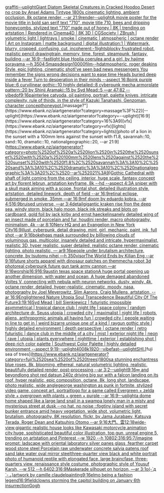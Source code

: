 [graffiti](https://www.ebank.nz/aiartgenerator?category=graffiti)[--uplight](https://www.ebank.nz/aiartgenerator?category=--uplight)[Giant Diatom Skeletal Creatures in Cracked Hoodoo Desert no crop by Ansel Adams Tintype 1800s cinematic lighting, ambient occlusion, 8k octane render, --ar 21:9](https://www.ebank.nz/aiartgenerator?category=Giant%2520Diatom%2520Skeletal%2520Creatures%2520in%2520Cracked%2520Hoodoo%2520Desert%2520no%2520crop%2520by%2520Ansel%2520Adams%2520Tintype%25201800s%2520cinematic%2520lighting%2C%2520ambient%2520occlusion%2C%25208k%2520octane%2520render%2C%2520--ar%252021%3A9)[render](https://www.ebank.nz/aiartgenerator?category=render)[--uplight](https://www.ebank.nz/aiartgenerator?category=--uplight)[A movie poster for the movie title in bold san serif text "710", movie title 710, bees and dripping honeycombs, stylized text "710" made out of honey | 8K | trending on artstation | Rendered in Cinema4D | 8K 3D | CGSociety | ZBrush | volumetric light | lightrays | smoke | cinematic | atmospheric | octane render | Art on Instagram | matte background | digital illustration:1 | Watermark, blurry, cropped, confusing, cut, incoherent:-1](https://www.ebank.nz/aiartgenerator?category=A%2520movie%2520poster%2520for%2520the%2520movie%2520title%2520in%2520bold%2520san%2520serif%2520text%2520%22710%22%2C%2520movie%2520title%2520710%2C%2520bees%2520and%2520dripping%2520honeycombs%2C%2520stylized%2520text%2520%22710%22%2520made%2520out%2520of%2520honey%2520%7C%25208K%2520%7C%2520trending%2520on%2520artstation%2520%7C%2520Rendered%2520in%2520Cinema4D%2520%7C%25208K%25203D%2520%7C%2520CGSociety%2520%7C%2520ZBrush%2520%7C%2520volumetric%2520light%2520%7C%2520lightrays%2520%7C%2520smoke%2520%7C%2520cinematic%2520%7C%2520atmospheric%2520%7C%2520octane%2520render%2520%7C%2520Art%2520on%2520Instagram%2520%7C%2520matte%2520background%2520%7C%2520digital%2520illustration%3A1%2520%7C%2520Watermark%2C%2520blurry%2C%2520cropped%2C%2520confusing%2C%2520cut%2C%2520incoherent%3A-1)[lights](https://www.ebank.nz/aiartgenerator?category=lights)[blocky frustrated robot, realistic pencil drawing](https://www.ebank.nz/aiartgenerator?category=blocky%2520frustrated%2520robot%2C%2520realistic%2520pencil%2520drawing)[train, memory, time, forest, steampunk, fantasy, building --ar 16:9](https://www.ebank.nz/aiartgenerator?category=train%2C%2520memory%2C%2520time%2C%2520forest%2C%2520steampunk%2C%2520fantasy%2C%2520building%2520--ar%252016%3A9)[--fast](https://www.ebank.nz/aiartgenerator?category=--fast)[light blue Hoplia coerulea and a girl,  by hajime sorayama —h 350](https://www.ebank.nz/aiartgenerator?category=light%2520blue%2520Hoplia%2520coerulea%2520and%2520a%2520girl%2C%2520%2520by%2520hajime%2520sorayama%2520%E2%80%94h%2520350)[4:5](https://www.ebank.nz/aiartgenerator?category=4%3A5)[maps](https://www.ebank.nz/aiartgenerator?category=maps)[design](https://www.ebank.nz/aiartgenerator?category=design)[10000](https://www.ebank.nz/aiartgenerator?category=10000)[film](https://www.ebank.nz/aiartgenerator?category=film)[--hd](https://www.ebank.nz/aiartgenerator?category=--hd)[atmospheric, roger deakins Style, epic lighting, cinematic shotI've seen bad news messengers  You remember the signs wrong decisions  want to ease time Heads buried deep inside a fever Turn to desperation in their minds --aspect 16:8](https://www.ebank.nz/aiartgenerator?category=atmospheric%2C%2520roger%2520deakins%2520Style%2C%2520epic%2520lighting%2C%2520cinematic%2520shotI%27ve%2520seen%2520bad%2520news%2520messengers%2520%2520You%2520remember%2520the%2520signs%2520wrong%2520decisions%2520%2520want%2520to%2520ease%2520time%2520Heads%2520buried%2520deep%2520inside%2520a%2520fever%2520Turn%2520to%2520desperation%2520in%2520their%2520minds%2520--aspect%252016%3A8)[pink purple blue::6 curvilinear gothic::10 highly detailed::8 cyberpunk mecha armorplate pattern::20 by Shinji Aramaki::15 by Syd Mead::5 —ar 47:82  --vibe](https://www.ebank.nz/aiartgenerator?category=pink%2520purple%2520blue%3A%3A6%2520curvilinear%2520gothic%3A%3A10%2520highly%2520detailed%3A%3A8%2520cyberpunk%2520mecha%2520armorplate%2520pattern%3A%3A20%2520by%2520Shinji%2520Aramaki%3A%3A15%2520by%2520Syd%2520Mead%3A%3A5%2520%E2%80%94ar%252047%3A82%2520%2520--vibe)[dof](https://www.ebank.nz/aiartgenerator?category=dof)[9:16](https://www.ebank.nz/aiartgenerator?category=9%3A16)[painterlee cat](https://www.ebank.nz/aiartgenerator?category=painterlee%2520cat)[yoda, oil painting, portrait, palette knives, intricate complexity, rule of thirds, in the style of Kazuki Tanahashi, Genzoman, character concept](https://www.ebank.nz/aiartgenerator?category=yoda%2C%2520oil%2520painting%2C%2520portrait%2C%2520palette%2520knives%2C%2520intricate%2520complexity%2C%2520rule%2520of%2520thirds%2C%2520in%2520the%2520style%2520of%2520Kazuki%2520Tanahashi%2C%2520Genzoman%2C%2520character%2520concept)[honeypot.](https://www.ebank.nz/aiartgenerator?category=honeypot.)[massage?"](https://www.ebank.nz/aiartgenerator?category=massage%3F%22)[--uplight](https://www.ebank.nz/aiartgenerator?category=--uplight)[16:9](https://www.ebank.nz/aiartgenerator?category=16%3A9)[vfx](https://www.ebank.nz/aiartgenerator?category=vfx)[lights](https://www.ebank.nz/aiartgenerator?category=lights)[photo of a lion in the sunset with a 100mm lens against the sunset with f1.8, savannah::10, sand::10, dramatic::10, nationalgeographic::20, --ar 21:9](https://www.ebank.nz/aiartgenerator?category=photo%2520of%2520a%2520lion%2520in%2520the%2520sunset%2520with%2520a%2520100mm%2520lens%2520against%2520the%2520sunset%2520with%2520f1.8%2C%2520savannah%3A%3A10%2C%2520sand%3A%3A10%2C%2520dramatic%3A%3A10%2C%2520nationalgeographic%3A%3A20%2C%2520--ar%252021%3A9)[Gothic Cathedral  with shaft of light coming from the ceiling, interior, huge scale, fantasy concept art by florent lebrun, artstation keyframe, 8k --hd --aspect 4:3](https://www.ebank.nz/aiartgenerator?category=Gothic%2520Cathedral%2520%2520with%2520shaft%2520of%2520light%2520coming%2520from%2520the%2520ceiling%2C%2520interior%2C%2520huge%2520scale%2C%2520fantasy%2520concept%2520art%2520by%2520florent%2520lebrun%2C%2520artstation%2520keyframe%2C%25208k%2520--hd%2520--aspect%25204%3A3)[A sniper with a skull mask aiming with a scope, frontal shot, detailed illustration style, artstation, detailed linework, depth of field --ar 16:9](https://www.ebank.nz/aiartgenerator?category=A%2520sniper%2520with%2520a%2520skull%2520mask%2520aiming%2520with%2520a%2520scope%2C%2520frontal%2520shot%2C%2520detailed%2520illustration%2520style%2C%2520artstation%2C%2520detailed%2520linework%2C%2520depth%2520of%2520field%2520--ar%252016%3A9)[retinal eclipse, submerged in smoke, 35mm —ar 16:9](https://www.ebank.nz/aiartgenerator?category=retinal%2520eclipse%2C%2520submerged%2520in%2520smoke%2C%252035mm%2520%E2%80%94ar%252016%3A9)[mf doom by eduardo kobra. --ar 4:5](https://www.ebank.nz/aiartgenerator?category=mf%2520doom%2520by%2520eduardo%2520kobra.%2520--ar%25204%3A5)[16:9](https://www.ebank.nz/aiartgenerator?category=16%3A9)[bruised universe, —ar 3:4](https://www.ebank.nz/aiartgenerator?category=bruised%2520universe%2C%2520%E2%80%94ar%25203%3A4)[detail](https://www.ebank.nz/aiartgenerator?category=detail)[](https://www.ebank.nz/aiartgenerator?category=)[gigantic kraken rise fron the deep sea, windy storm, black halo moon, black ink streaks and blots on cardboard, gold foil by jack kirby and ernst haeckel](https://www.ebank.nz/aiartgenerator?category=gigantic%2520kraken%2520rise%2520fron%2520the%2520deep%2520sea%2C%2520windy%2520storm%2C%2520black%2520halo%2520moon%2C%2520black%2520ink%2520streaks%2520and%2520blots%2520on%2520cardboard%2C%2520gold%2520foil%2520by%2520jack%2520kirby%2520and%2520ernst%2520haeckel)[insanely detailed wing of an insect  made of porcelain and fur, houdini render, macro photography,  minimalism, 4k --ar 8:10](https://www.ebank.nz/aiartgenerator?category=insanely%2520detailed%2520wing%2520of%2520an%2520insect%2520%2520made%2520of%2520porcelain%2520and%2520fur%2C%2520houdini%2520render%2C%2520macro%2520photography%2C%2520%2520minimalism%2C%25204k%2520--ar%25208%3A10)[Nerv HQ and an Evangelion in New York City](https://www.ebank.nz/aiartgenerator?category=Nerv%2520HQ%2520and%2520an%2520Evangelion%2520in%2520New%2520York%2520City)[16:9](https://www.ebank.nz/aiartgenerator?category=16%3A9)[illust, cyberpunk, detail drawing, mint, girl, mechanic, paint, ink, full shot --ar 9:16](https://www.ebank.nz/aiartgenerator?category=illust%2C%2520cyberpunk%2C%2520detail%2520drawing%2C%2520mint%2C%2520girl%2C%2520mechanic%2C%2520paint%2C%2520ink%2C%2520full%2520shot%2520--ar%25209%3A16)[bokeh](https://www.ebank.nz/aiartgenerator?category=bokeh)[gas mask surrounded by billlowing clouds of voluminous gas, multicolor, insanely detailed and intricate, hypermaximalist, realistic 3D, hyper realistic, super detailed, realistic octane render, cinematic lighting, photo realistic, — ar9:16](https://www.ebank.nz/aiartgenerator?category=gas%2520mask%2520surrounded%2520by%2520billlowing%2520clouds%2520of%2520voluminous%2520gas%2C%2520multicolor%2C%2520insanely%2520detailed%2520and%2520intricate%2C%2520hypermaximalist%2C%2520realistic%25203D%2C%2520hyper%2520realistic%2C%2520super%2520detailed%2C%2520realistic%2520octane%2520render%2C%2520cinematic%2520lighting%2C%2520photo%2520realistic%2C%2520%E2%80%94%2520ar9%3A16)[people under brutalism architecture, concrete, by tsutomu nihei —h 350](https://www.ebank.nz/aiartgenerator?category=people%2520under%2520brutalism%2520architecture%2C%2520concrete%2C%2520by%2520tsutomu%2520nihei%2520%E2%80%94h%2520350)[visor](https://www.ebank.nz/aiartgenerator?category=visor)[The World Ends by Kilian Eng --ar 9:16](https://www.ebank.nz/aiartgenerator?category=The%2520World%2520Ends%2520by%2520Kilian%2520Eng%2520--ar%25209%3A16)[future shorts apparel with dinosaur patches on them](https://www.ebank.nz/aiartgenerator?category=future%2520shorts%2520apparel%2520with%2520dinosaur%2520patches%2520on%2520them)[mecha robot 3d photoreal cyberpunk future gun tank army cannon —ar 9:16](https://www.ebank.nz/aiartgenerator?category=mecha%2520robot%25203d%2520photoreal%2520cyberpunk%2520future%2520gun%2520tank%2520army%2520cannon%2520%E2%80%94ar%25209%3A16)[worship](https://www.ebank.nz/aiartgenerator?category=worship)[16:9](https://www.ebank.nz/aiartgenerator?category=16%3A9)[16:9](https://www.ebank.nz/aiartgenerator?category=16%3A9)[austin texas space station](https://www.ebank.nz/aiartgenerator?category=austin%2520texas%2520space%2520station)[A huge portal opening up another dimension, with water and ocean, A huge demaged abandoned Voltes V, connecting with nebula with neuron networks,  dusty, windy, 4k, octane render, detailed, hyper-realistic, cinematic, moody, nasa, photography by Joel Meyerowitz, Slim Aarons, Craig Mullens, artstation, --ar 16:9](https://www.ebank.nz/aiartgenerator?category=A%2520huge%2520portal%2520opening%2520up%2520another%2520dimension%2C%2520with%2520water%2520and%2520ocean%2C%2520A%2520huge%2520demaged%2520abandoned%2520Voltes%2520V%2C%2520connecting%2520with%2520nebula%2520with%2520neuron%2520networks%2C%2520%2520dusty%2C%2520windy%2C%25204k%2C%2520octane%2520render%2C%2520detailed%2C%2520hyper-realistic%2C%2520cinematic%2C%2520moody%2C%2520nasa%2C%2520photography%2520by%2520Joel%2520Meyerowitz%2C%2520Slim%2520Aarons%2C%2520Craig%2520Mullens%2C%2520artstation%2C%2520--ar%252016%3A9)[Englightened Nature Utopia Soul Transcedence Beautiful City Of The Future](https://www.ebank.nz/aiartgenerator?category=Englightened%2520Nature%2520Utopia%2520Soul%2520Transcedence%2520Beautiful%2520City%2520Of%2520The%2520Future)[3:1](https://www.ebank.nz/aiartgenerator?category=3%3A1)[9:16](https://www.ebank.nz/aiartgenerator?category=9%3A16)[Syd Mead | bill Sienkiewicz | futuristic impossible asymmetrical | tropical dance club | night life | space colony | random architecture dr. Seuss utopia |  crowded city | maximalist | night life | robots, aliens, anthropormic animals all having fun | crowded city | people waiting in line to get in | weird bizarre unique one of a kind | raygun gothic style | highly detailed environment | depth perspective | octane render | retro futuristic | dance club in the middle of a city | mist | exterior night life | neon | rave | utopia | plants everywhere | nighttime | exterior | establishing shot | deep rich color palette | Southwest Color Palette | highly detailed environment  --aspect 9:19](https://www.ebank.nz/aiartgenerator?category=Syd%2520Mead%2520%7C%2520bill%2520Sienkiewicz%2520%7C%2520futuristic%2520impossible%2520asymmetrical%2520%7C%2520tropical%2520dance%2520club%2520%7C%2520night%2520life%2520%7C%2520space%2520colony%2520%7C%2520random%2520architecture%2520dr.%2520Seuss%2520utopia%2520%7C%2520%2520crowded%2520city%2520%7C%2520maximalist%2520%7C%2520night%2520life%2520%7C%2520robots%2C%2520aliens%2C%2520anthropormic%2520animals%2520all%2520having%2520fun%2520%7C%2520crowded%2520city%2520%7C%2520people%2520waiting%2520in%2520line%2520to%2520get%2520in%2520%7C%2520weird%2520bizarre%2520unique%2520one%2520of%2520a%2520kind%2520%7C%2520raygun%2520gothic%2520style%2520%7C%2520highly%2520detailed%2520environment%2520%7C%2520depth%2520perspective%2520%7C%2520octane%2520render%2520%7C%2520retro%2520futuristic%2520%7C%2520dance%2520club%2520in%2520the%2520middle%2520of%2520a%2520city%2520%7C%2520mist%2520%7C%2520exterior%2520night%2520life%2520%7C%2520neon%2520%7C%2520rave%2520%7C%2520utopia%2520%7C%2520plants%2520everywhere%2520%7C%2520nighttime%2520%7C%2520exterior%2520%7C%2520establishing%2520shot%2520%7C%2520deep%2520rich%2520color%2520palette%2520%7C%2520Southwest%2520Color%2520Palette%2520%7C%2520highly%2520detailed%2520environment%2520%2520--aspect%25209%3A19)[--uplight](https://www.ebank.nz/aiartgenerator?category=--uplight)[400](https://www.ebank.nz/aiartgenerator?category=400)[8k](https://www.ebank.nz/aiartgenerator?category=8k)[1920](https://www.ebank.nz/aiartgenerator?category=1920)[--vibefast](https://www.ebank.nz/aiartgenerator?category=--vibefast)[--uplight](https://www.ebank.nz/aiartgenerator?category=--uplight)[SHI.](https://www.ebank.nz/aiartgenerator?category=SHI.)[fuji sea of trees](https://www.ebank.nz/aiartgenerator?category=fuji%2520sea%2520of%2520trees)[1800s](https://www.ebank.nz/aiartgenerator?category=1800s)[a stunning enchantress blue roses, 8k, blooming, ethereal, natural volumetric lighting, realistic, beautifully detailed render, post-processing --ar 3:2](https://www.ebank.nz/aiartgenerator?category=a%2520stunning%2520enchantress%2520blue%2520roses%2C%25208k%2C%2520blooming%2C%2520ethereal%2C%2520natural%2520volumetric%2520lighting%2C%2520realistic%2C%2520beautifully%2520detailed%2520render%2C%2520post-processing%2520--ar%25203%3A2)[--uplight](https://www.ebank.nz/aiartgenerator?category=--uplight)[9:16](https://www.ebank.nz/aiartgenerator?category=9%3A16)[∞ and beyond](https://www.ebank.nz/aiartgenerator?category=%E2%88%9E%2520and%2520beyond)[long shot red datsun 240z driving big sur with a falcon landing on its roof, hyper realistic, epic composition, octane, 8k, long shot, landscape, photo realistic, wide angle](https://www.ebank.nz/aiartgenerator?category=long%2520shot%2520red%2520datsun%2520240z%2520driving%2520big%2520sur%2520with%2520a%2520falcon%2520landing%2520on%2520its%2520roof%2C%2520hyper%2520realistic%2C%2520epic%2520composition%2C%2520octane%2C%25208k%2C%2520long%2520shot%2C%2520landscape%2C%2520photo%2520realistic%2C%2520wide%2520angle)[george washington as punk in fortnite, stylized video game, concept art, portrait](https://www.ebank.nz/aiartgenerator?category=george%2520washington%2520as%2520punk%2520in%2520fortnite%2C%2520stylized%2520video%2520game%2C%2520concept%2520art%2C%2520portrait)[logo for a game called Evergreen + zelda style + overgrown with plants + green + purple --ar 16:9](https://www.ebank.nz/aiartgenerator?category=logo%2520for%2520a%2520game%2520called%2520Evergreen%2520%2B%2520zelda%2520style%2520%2B%2520overgrown%2520with%2520plants%2520%2B%2520green%2520%2B%2520purple%2520--ar%252016%3A9)[--uplight](https://www.ebank.nz/aiartgenerator?category=--uplight)[a dome home shaped like a large land snail in a swamp](https://www.ebank.nz/aiartgenerator?category=a%2520dome%2520home%2520shaped%2520like%2520a%2520large%2520land%2520snail%2520in%2520a%2520swamp)[a lonely man in a misty and mysterious street at dusk --no hat, no noise ::fog](https://www.ebank.nz/aiartgenerator?category=a%2520lonely%2520man%2520in%2520a%2520misty%2520and%2520mysterious%2520street%2520at%2520dusk%2520--no%2520hat%2C%2520no%2520noise%2520%3A%3Afog)[tiny island with secret bunker entrance amid heavy vegetation, wide shot, volumetric light, brutalism, photography, 8K resolution, flickr, by Jama Jurabaev, Katsuya Terada, Roger Dean and Katsuhiro Otomo --ar 9:16](https://www.ebank.nz/aiartgenerator?category=tiny%2520island%2520with%2520secret%2520bunker%2520entrance%2520amid%2520heavy%2520vegetation%2C%2520wide%2520shot%2C%2520volumetric%2520light%2C%2520brutalism%2C%2520photography%2C%25208K%2520resolution%2C%2520flickr%2C%2520by%2520Jama%2520Jurabaev%2C%2520Katsuya%2520Terada%2C%2520Roger%2520Dean%2520and%2520Katsuhiro%2520Otomo%2520--ar%25209%3A16)[大門、雲](https://www.ebank.nz/aiartgenerator?category=%E5%A4%A7%E9%96%80%E3%80%81%E9%9B%B2)[12:18](https://www.ebank.nz/aiartgenerator?category=12%3A18)[wide-view,gigantic realistic house looks like Kawasaki motorcycle,animation city,huge, sophisticated beautiful color illustration, top gun, unreal engine 5, trending on artstation and Pinterest --w 1920 --h 1080](https://www.ebank.nz/aiartgenerator?category=wide-view%2Cgigantic%2520realistic%2520house%2520looks%2520like%2520Kawasaki%2520motorcycle%2Canimation%2520city%2Chuge%2C%2520sophisticated%2520beautiful%2520color%2520illustration%2C%2520top%2520gun%2C%2520unreal%2520engine%25205%2C%2520trending%2520on%2520artstation%2520and%2520Pinterest%2520--w%25201920%2520--h%25201080)[](https://www.ebank.nz/aiartgenerator?category=)[2:3](https://www.ebank.nz/aiartgenerator?category=2%3A3)[16:9](https://www.ebank.nz/aiartgenerator?category=16%3A9)[5:7](https://www.ebank.nz/aiartgenerator?category=5%3A7)[/imagine prompt: ladscape with oriental laboratory silver panes glass ,fearther carpet wood stone steel Porcelain raw underwater concrete salvia patens roof sand lake water oval mirror steel](https://www.ebank.nz/aiartgenerator?category=/imagine%2520prompt%3A%2520ladscape%2520with%2520oriental%2520laboratory%2520silver%2520panes%2520glass%2520%2Cfearther%2520carpet%2520wood%2520stone%2520steel%2520Porcelain%2520raw%2520underwater%2520concrete%2520salvia%2520patens%2520roof%2520sand%2520lake%2520water%2520oval%2520mirror%2520steel)[three-quarter view black and white portrait photo of humanoid reptile with elongated face, large braincfase, three-quarters view, renaissance style costume, photographic style of Yousuf Karsh, --w 512 --h 640](https://www.ebank.nz/aiartgenerator?category=three-quarter%2520view%2520black%2520and%2520white%2520portrait%2520photo%2520of%2520humanoid%2520reptile%2520with%2520elongated%2520face%2C%2520large%2520braincfase%2C%2520three-quarters%2520view%2C%2520renaissance%2520style%2520costume%2C%2520photographic%2520style%2520of%2520Yousuf%2520Karsh%2C%2520--w%2520512%2520--h%2520640)[2:3](https://www.ebank.nz/aiartgenerator?category=2%3A3)[16:9](https://www.ebank.nz/aiartgenerator?category=16%3A9)[Maskerade silhouet on horizon, —ar 3:1](https://www.ebank.nz/aiartgenerator?category=Maskerade%2520silhouet%2520on%2520horizon%2C%2520%E2%80%94ar%25203%3A1)[o(-`д´- ｡)](https://www.ebank.nz/aiartgenerator?category=o%28-%60%D0%B4%C2%B4-%2520%EF%BD%A1%29)[artwork by camille claudel](https://www.ebank.nz/aiartgenerator?category=artwork%2520by%2520camille%2520claudel)[painting](https://www.ebank.nz/aiartgenerator?category=painting)[9:16](https://www.ebank.nz/aiartgenerator?category=9%3A16)[elmo being a fashion legend](https://www.ebank.nz/aiartgenerator?category=elmo%2520being%2520a%2520fashion%2520legend)[16:9](https://www.ebank.nz/aiartgenerator?category=16%3A9)[field](https://www.ebank.nz/aiartgenerator?category=field)[clowns storming the capitol building on January 6th insurrection](https://www.ebank.nz/aiartgenerator?category=clowns%2520storming%2520the%2520capitol%2520building%2520on%2520January%25206th%2520insurrection)[Gogh](https://www.ebank.nz/aiartgenerator?category=Gogh)